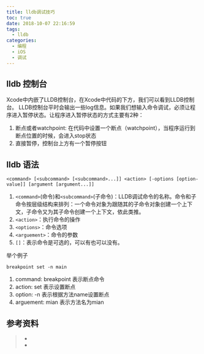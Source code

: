 ```yaml
---
title: lldb调试技巧
toc: true
date: 2018-10-07 22:16:59
tags:
  - lldb
categories:
  - 编程
  - iOS
  - 调试
---
```


## lldb 控制台

Xcode中内嵌了LLDB控制台，在Xcode中代码的下方，我们可以看到LLDB控制台。
LLDB控制台平时会输出一些log信息。如果我们想输入命令调试，必须让程序进入暂停状态。让程序进入暂停状态的方式主要有2种： 
1. 断点或者watchpoint: 在代码中设置一个断点（watchpoint），当程序运行到断点位置的时候，会进入stop状态 
2. 直接暂停，控制台上方有一个暂停按钮

## lldb 语法
```
<command> [<subcommand> [<subcommand>...]] <action> [-options [option-value]] [argument [argument...]]
```
1. `<command>`(命令)和`<subcommand>`(子命令)：LLDB调试命令的名称。命令和子命令按层级结构来排列：一个命令对象为跟随其的子命令对象创建一个上下文，子命令又为其子命令创建一个上下文，依此类推。
2. `<action>`：执行命令的操作
3. `<options>`：命令选项
4. `<arguement>`：命令的参数
5. `[]`：表示命令是可选的，可以有也可以没有。

举个例子
```
breakpoint set -n main
```
1. command: breakpoint 表示断点命令
2. action: set 表示设置断点
3. option: -n 表示根据方法name设置断点
4. arguement: mian 表示方法名为mian


## 参考资料
> - []()
> - []()
